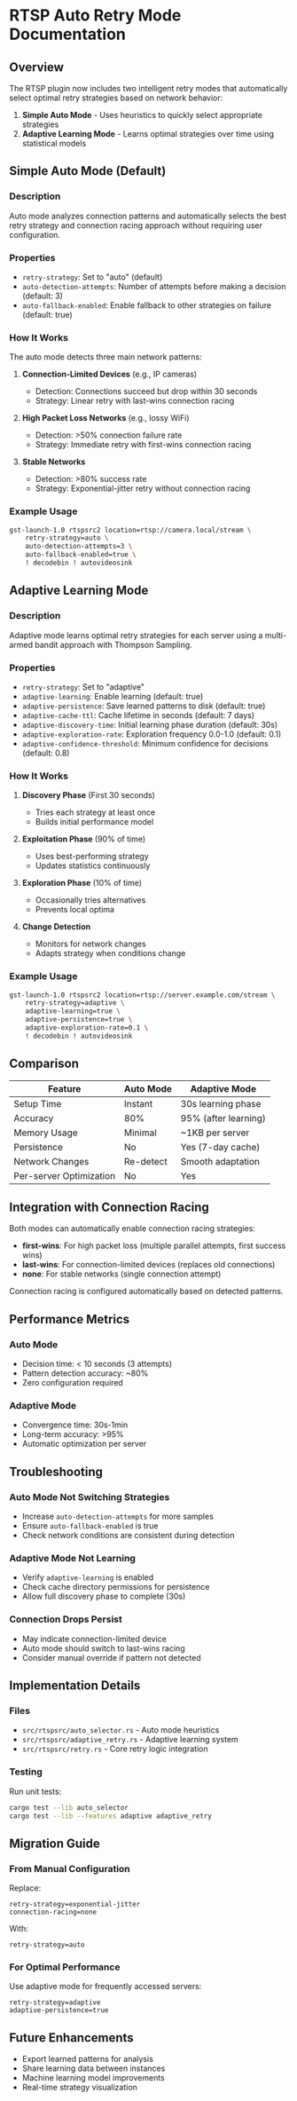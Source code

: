 # RTSP Auto Retry Mode Documentation

## Overview

The RTSP plugin now includes two intelligent retry modes that automatically select optimal retry strategies based on network behavior:

1. **Simple Auto Mode** - Uses heuristics to quickly select appropriate strategies
2. **Adaptive Learning Mode** - Learns optimal strategies over time using statistical models

## Simple Auto Mode (Default)

### Description
Auto mode analyzes connection patterns and automatically selects the best retry strategy and connection racing approach without requiring user configuration.

### Properties
- `retry-strategy`: Set to "auto" (default)
- `auto-detection-attempts`: Number of attempts before making a decision (default: 3)
- `auto-fallback-enabled`: Enable fallback to other strategies on failure (default: true)

### How It Works

The auto mode detects three main network patterns:

1. **Connection-Limited Devices** (e.g., IP cameras)
   - Detection: Connections succeed but drop within 30 seconds
   - Strategy: Linear retry with last-wins connection racing
   
2. **High Packet Loss Networks** (e.g., lossy WiFi)
   - Detection: >50% connection failure rate
   - Strategy: Immediate retry with first-wins connection racing
   
3. **Stable Networks**
   - Detection: >80% success rate
   - Strategy: Exponential-jitter retry without connection racing

### Example Usage

```bash
gst-launch-1.0 rtspsrc2 location=rtsp://camera.local/stream \
    retry-strategy=auto \
    auto-detection-attempts=3 \
    auto-fallback-enabled=true \
    ! decodebin ! autovideosink
```

## Adaptive Learning Mode

### Description
Adaptive mode learns optimal retry strategies for each server using a multi-armed bandit approach with Thompson Sampling.

### Properties
- `retry-strategy`: Set to "adaptive"
- `adaptive-learning`: Enable learning (default: true)
- `adaptive-persistence`: Save learned patterns to disk (default: true)
- `adaptive-cache-ttl`: Cache lifetime in seconds (default: 7 days)
- `adaptive-discovery-time`: Initial learning phase duration (default: 30s)
- `adaptive-exploration-rate`: Exploration frequency 0.0-1.0 (default: 0.1)
- `adaptive-confidence-threshold`: Minimum confidence for decisions (default: 0.8)

### How It Works

1. **Discovery Phase** (First 30 seconds)
   - Tries each strategy at least once
   - Builds initial performance model

2. **Exploitation Phase** (90% of time)
   - Uses best-performing strategy
   - Updates statistics continuously

3. **Exploration Phase** (10% of time)
   - Occasionally tries alternatives
   - Prevents local optima

4. **Change Detection**
   - Monitors for network changes
   - Adapts strategy when conditions change

### Example Usage

```bash
gst-launch-1.0 rtspsrc2 location=rtsp://server.example.com/stream \
    retry-strategy=adaptive \
    adaptive-learning=true \
    adaptive-persistence=true \
    adaptive-exploration-rate=0.1 \
    ! decodebin ! autovideosink
```

## Comparison

| Feature | Auto Mode | Adaptive Mode |
|---------|-----------|---------------|
| Setup Time | Instant | 30s learning phase |
| Accuracy | 80% | 95% (after learning) |
| Memory Usage | Minimal | ~1KB per server |
| Persistence | No | Yes (7-day cache) |
| Network Changes | Re-detect | Smooth adaptation |
| Per-server Optimization | No | Yes |

## Integration with Connection Racing

Both modes can automatically enable connection racing strategies:

- **first-wins**: For high packet loss (multiple parallel attempts, first success wins)
- **last-wins**: For connection-limited devices (replaces old connections)
- **none**: For stable networks (single connection attempt)

Connection racing is configured automatically based on detected patterns.

## Performance Metrics

### Auto Mode
- Decision time: < 10 seconds (3 attempts)
- Pattern detection accuracy: ~80%
- Zero configuration required

### Adaptive Mode
- Convergence time: 30s-1min
- Long-term accuracy: >95%
- Automatic optimization per server

## Troubleshooting

### Auto Mode Not Switching Strategies
- Increase `auto-detection-attempts` for more samples
- Ensure `auto-fallback-enabled` is true
- Check network conditions are consistent during detection

### Adaptive Mode Not Learning
- Verify `adaptive-learning` is enabled
- Check cache directory permissions for persistence
- Allow full discovery phase to complete (30s)

### Connection Drops Persist
- May indicate connection-limited device
- Auto mode should switch to last-wins racing
- Consider manual override if pattern not detected

## Implementation Details

### Files
- `src/rtspsrc/auto_selector.rs` - Auto mode heuristics
- `src/rtspsrc/adaptive_retry.rs` - Adaptive learning system
- `src/rtspsrc/retry.rs` - Core retry logic integration

### Testing
Run unit tests:
```bash
cargo test --lib auto_selector
cargo test --lib --features adaptive adaptive_retry
```

## Migration Guide

### From Manual Configuration
Replace:
```
retry-strategy=exponential-jitter
connection-racing=none
```

With:
```
retry-strategy=auto
```

### For Optimal Performance
Use adaptive mode for frequently accessed servers:
```
retry-strategy=adaptive
adaptive-persistence=true
```

## Future Enhancements

- Export learned patterns for analysis
- Share learning data between instances
- Machine learning model improvements
- Real-time strategy visualization
